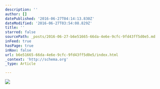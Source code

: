 ```yaml
---
description: ''
author: []
datePublished: '2016-06-27T04:14:13.830Z'
dateModified: '2016-06-27T03:54:08.829Z'
title: ''
starred: false
sourcePath: _posts/2016-06-27-b6e51665-66da-4e6e-9cfc-9fd43ff5d0e5.md
inFeed: true
hasPage: true
inNav: false
url: b6e51665-66da-4e6e-9cfc-9fd43ff5d0e5/index.html
_context: 'http://schema.org'
_type: Article

---
```

![](https://the-grid-user-content.s3-us-west-2.amazonaws.com/b692969e-beaa-434f-a36c-fbf28957e144.jpg)
